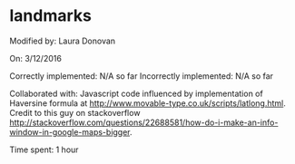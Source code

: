 # landmarks

Modified by: Laura Donovan

On: 3/12/2016

Correctly implemented: N/A so far
Incorrectly implemented: N/A so far

Collaborated with: Javascript code influenced by implementation of Haversine formula at http://www.movable-type.co.uk/scripts/latlong.html. Credit to this guy on stackoverflow http://stackoverflow.com/questions/22688581/how-do-i-make-an-info-window-in-google-maps-bigger. 

Time spent: 1 hour